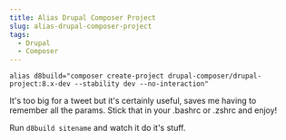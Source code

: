 ```yaml
---
title: Alias Drupal Composer Project
slug: alias-drupal-composer-project
tags:
  - Drupal
  - Composer
---
```

```alias d8build="composer create-project drupal-composer/drupal-project:8.x-dev --stability dev --no-interaction"```

It's too big for a tweet but it's certainly useful, saves me having to remember all the params. Stick that in your .bashrc or .zshrc and enjoy!

Run ```d8build sitename``` and watch it do it's stuff.
